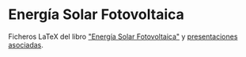 Energía Solar Fotovoltaica
===

Ficheros LaTeX del libro ["Energía Solar Fotovoltaica"](http://procomun.wordpress.com/documentos/libroesf/) y [presentaciones asociadas](http://www.slideshare.net/oscarperpinan).
